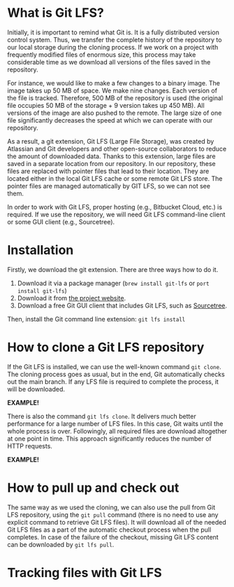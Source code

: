 # What is Git LFS?

Initially, it is important to remind what Git is. It is a fully distributed version control system. Thus, we transfer the complete history of the repository to our local storage during the cloning process. If we work on a project with frequently modified files of enormous size, this process may take considerable time as we download all versions of the files saved in the repository.

For instance, we would like to make a few changes to a binary image. The image takes up 50 MB of space. We make nine changes. Each version of the file is tracked. Therefore, 500 MB of the repository is used (the original file occupies 50 MB of the storage + 9 version takes up 450 MB). All versions of the image are also pushed to the remote. The large size of one file significantly decreases the speed at which we can operate with our repository.

As a result, a git extension, Git LFS (Large File Storage), was created by Atlassian and Git developers and other open-source collaborators to reduce the amount of downloaded data. Thanks to this extension, large files are saved in a separate location from our repository. In our repository, these files are replaced with pointer files that lead to their location. They are located either in the local Git LFS cache or some remote Git LFS store. The pointer files are managed automatically by GIT LFS, so we can not see them.

In order to work with Git LFS, proper hosting (e.g., Bitbucket Cloud, etc.) is required. If we use the repository, we will need Git LFS command-line client or some GUI client (e.g., Sourcetree).

# Installation

Firstly, we download the git extension. There are three ways how to do it.
1. Download it via a package manager (`brew install git-lfs` or `port install git-lfs`)
2. Download it from [the project website](https://git-lfs.github.com/).
3. Download a free Git GUI client that includes Git LFS, such as [Sourcetree](https://www.sourcetreeapp.com/).

Then, install the Git command line extension: `git lfs install`


# How to clone a Git LFS repository

If the Git LFS is installed, we can use the well-known command `git clone`. The cloning process goes as usual, but in the end, Git automatically checks out the main branch. If any LFS file is required to complete the process, it will be downloaded.

**EXAMPLE!**

There is also the command `git lfs clone`. It delivers much better performance for a large number of LFS files. In this case, Git waits until the whole process is over. Followingly, all required files are download altogether at one point in time. This approach significantly reduces the number of HTTP requests.

**EXAMPLE!**

# How to pull up and check out

The same way as we used the cloning, we can also use the pull from Git LFS repository, using the `git pull` command (there is no need to use any explicit command to retrieve Git LFS files). It will download all of the needed Git LFS files as a part of the automatic checkout process when the pull completes. In case of the failure of the checkout, missing Git LFS content can be downloaded by `git lfs pull`.

# Tracking files with Git LFS

